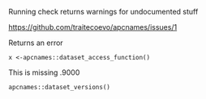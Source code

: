 Running check returns warnings for undocumented stuff


https://github.com/traitecoevo/apcnames/issues/1


Returns an error
```
x <-apcnames::dataset_access_function()
```


This is missing .9000

```
apcnames::dataset_versions()
```




